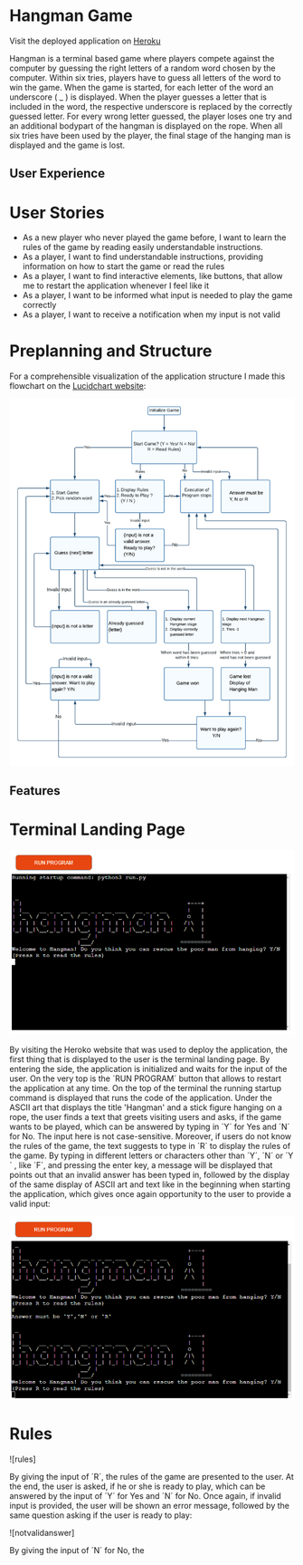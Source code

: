 # Hangman Game

Visit the deployed application on [Heroku](https://hangman-by-herfri-1d96d392125d.herokuapp.com/)

Hangman is a terminal based game where players compete against the computer by guessing the right letters of a random word chosen by the computer. Within six tries, players have to guess all letters of the word to win the game. When the game is started, for each letter of the word an underscore ( _ ) is displayed. When the player guesses a letter that is included in the word, the respective underscore is replaced by the correctly guessed letter. For every wrong letter guessed, the player loses one try and an additional bodypart of the hangman is displayed on the rope. When all six tries have been used by the player, the final stage of the hanging man is displayed and the game is lost.

## User Experience
# User Stories
* As a new player who never played the game before, I want to learn the rules of the game by reading easily understandable instructions.
* As a player, I want to find understandable instructions, providing information on how to start the game or read the rules
* As a player, I want to find interactive elements, like buttons, that allow me to restart the application whenever I feel like it
* As a player, I want to be informed what input is needed to play the game correctly
* As a player, I want to receive a notification when my input is not valid

# Preplanning and Structure
For a comprehensible visualization of the application structure I made this flowchart on the [Lucidchart website](https://www.lucidchart.com/pages/landing?utm_source=google&utm_medium=cpc&utm_campaign=_chart_en_tier1_mixed_search_brand_exact_&km_CPC_CampaignId=1490375427&km_CPC_AdGroupID=55688909257&km_CPC_Keyword=lucid%20chart&km_CPC_MatchType=e&km_CPC_ExtensionID=&km_CPC_Network=g&km_CPC_AdPosition=&km_CPC_Creative=442433236001&km_CPC_TargetID=kwd-55720648523&km_CPC_Country=9044294&km_CPC_Device=c&km_CPC_placement=&km_CPC_target=&gclid=Cj0KCQjw84anBhCtARIsAISI-xdxDXtOxQFpn7lv1WJ7UmkNvllJ2ZjPF05InfeNfMNl2-dFll3VTHEaAsT0EALw_wcB):

![flowchart](https://github.com/HerFri/hangman/blob/main/readmeimages/flowchart.png?raw=true)

## Features
# Terminal Landing Page
![landingpage](https://github.com/HerFri/hangman/blob/main/readmeimages/landingpage.PNG?raw=true)

By visiting the Heroko website that was used to deploy the application, the first thing that is displayed to the user is the terminal landing page. By entering the side, the application is initialized and waits for the input of the user. On the very top is the ´RUN PROGRAM´ button that allows to restart the application at any time. On the top of the terminal the running startup command is displayed that runs the code of the application. Under the ASCII art that displays the title  'Hangman' and a stick figure hanging on a rope, the user finds a text that greets visiting users and asks, if the game wants to be played, which can be answered by typing in ´Y´ for Yes and ´N´ for No. The input here is not case-sensitive. Moreover, if users do not know the rules of the game, the text suggests to type in ´R´ to display the rules of the game. By typing in different letters or characters other than ´Y´, ´N´ or ´Y´ , like ´F´, and pressing the enter key, a message will be displayed that points out that an invalid answer has been typed in, followed by the display of the same display of ASCII art and text like in the beginning when starting the application, which gives once again opportunity to the user to provide a valid input:

![wronganswer](https://github.com/HerFri/hangman/blob/main/readmeimages/wronganswer.PNG?raw=true)

# Rules
![rules]

By giving the input of ´R´, the rules of the game are presented to the user. At the end, the user is asked, if he or she is ready to play, which can be answered by the input of ´Y´ for Yes and ´N´ for No. Once again, if invalid input is provided, the user will be shown an error message, followed by the same question asking if the user is ready to play:

![notvalidanswer]

By giving the input of ´N´ for No, the 